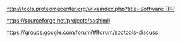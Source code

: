http://tools.proteomecenter.org/wiki/index.php?title=Software:TPP

https://sourceforge.net/projects/sashimi/

https://groups.google.com/forum/#!forum/spctools-discuss
